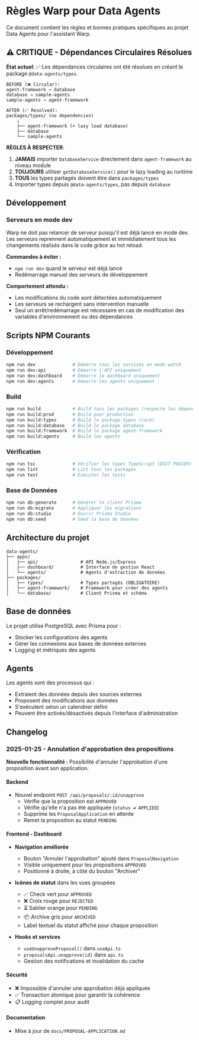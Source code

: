 # Règles Warp pour Data Agents

Ce document contient les règles et bonnes pratiques spécifiques au projet Data Agents pour l'assistant Warp.

## ⚠️ CRITIQUE - Dépendances Circulaires Résolues

**État actuel**: ✅ Les dépendances circulaires ont été résolues en créant le package `@data-agents/types`.

```
BEFORE (❌ Circular):
agent-framework → database
database → sample-agents 
sample-agents → agent-framework

AFTER (✅ Resolved):
packages/types/ (no dependencies)
    ↓
    ├── agent-framework (+ lazy load database)
    ├── database
    └── sample-agents
```

**RÈGLES À RESPECTER**:
1. **JAMAIS** importer `DatabaseService` directement dans `agent-framework` au niveau module
2. **TOUJOURS** utiliser `getDatabaseService()` pour le lazy loading au runtime
3. **TOUS** les types partagés doivent être dans `packages/types`
4. Importer types depuis `@data-agents/types`, pas depuis `database`

## Développement

### Serveurs en mode dev
Warp ne doit pas relancer de serveur puisqu'il est déjà lancé en mode dev. Les serveurs reprennent automatiquement et immédiatement tous les changements réalisés dans le code grâce au hot reload.

**Commandes à éviter :**
- `npm run dev` quand le serveur est déjà lancé
- Redémarrage manuel des serveurs de développement

**Comportement attendu :**
- Les modifications du code sont détectées automatiquement
- Les serveurs se rechargent sans intervention manuelle
- Seul un arrêt/redémarrage est nécessaire en cas de modification des variables d'environnement ou des dépendances

## Scripts NPM Courants

### Développement
```bash
npm run dev              # Démarre tous les services en mode watch
npm run dev:api          # Démarre l'API uniquement
npm run dev:dashboard    # Démarre le dashboard uniquement
npm run dev:agents       # Démarre les agents uniquement
```

### Build
```bash
npm run build            # Build tous les packages (respecte les dépendances)
npm run build:prod       # Build pour production
npm run build:types      # Build le package types (rare)
npm run build:database   # Build le package database
npm run build:framework  # Build le package agent-framework
npm run build:agents     # Build les agents
```

### Vérification
```bash
npm run tsc              # Vérifier les types TypeScript (DOIT PASSER)
npm run lint             # Lint tous les packages
npm run test             # Exécuter les tests
```

### Base de Données
```bash
npm run db:generate      # Générer le client Prisma
npm run db:migrate       # Appliquer les migrations
npm run db:studio        # Ouvrir Prisma Studio
npm run db:seed          # Seed la base de données
```

## Architecture du projet

```
data-agents/
├── apps/
│   ├── api/                # API Node.js/Express
│   ├── dashboard/          # Interface de gestion React
│   └── agents/             # Agents d'extraction de données
├── packages/
│   ├── types/              # Types partagés (OBLIGATOIRE)
│   ├── agent-framework/    # Framework pour créer des agents
│   └── database/           # Client Prisma et schéma
```

## Base de données

Le projet utilise PostgreSQL avec Prisma pour :
- Stocker les configurations des agents
- Gérer les connexions aux bases de données externes
- Logging et métriques des agents

## Agents

Les agents sont des processus qui :
- Extraient des données depuis des sources externes
- Proposent des modifications aux données
- S'exécutent selon un calendrier défini
- Peuvent être activés/désactivés depuis l'interface d'administration

## Changelog

### 2025-01-25 - Annulation d'approbation des propositions

**Nouvelle fonctionnalité :** Possibilité d'annuler l'approbation d'une proposition avant son application.

#### Backend
- Nouvel endpoint `POST /api/proposals/:id/unapprove`
  - Vérifie que la proposition est `APPROVED`
  - Vérifie qu'elle n'a pas été appliquée (`status ≠ APPLIED`)
  - Supprime les `ProposalApplication` en attente
  - Remet la proposition au statut `PENDING`

#### Frontend - Dashboard
- **Navigation améliorée**
  - Bouton "Annuler l'approbation" ajouté dans `ProposalNavigation`
  - Visible uniquement pour les propositions `APPROVED`
  - Positionné à droite, à côté du bouton "Archiver"

- **Icônes de statut** dans les vues groupées
  - ✅ Check vert pour `APPROVED`
  - ❌ Croix rouge pour `REJECTED`
  - ⏳ Sablier orange pour `PENDING`
  - 📦 Archive gris pour `ARCHIVED`
  - Label textuel du statut affiché pour chaque proposition

- **Hooks et services**
  - `useUnapproveProposal()` dans `useApi.ts`
  - `proposalsApi.unapprove(id)` dans `api.ts`
  - Gestion des notifications et invalidation du cache

#### Sécurité
- ❌ Impossible d'annuler une approbation déjà appliquée
- ✅ Transaction atomique pour garantir la cohérence
- 📋 Logging complet pour audit

#### Documentation
- Mise à jour de `docs/PROPOSAL-APPLICATION.md`
